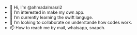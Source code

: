 - 👋 Hi, I’m @ahmadalmasri2
- 👀 I’m interested in make my own app.
- 🌱 I’m currently learning the swift languge.
- 💞️ I’m looking to collaborate on understande how codes work.
- 📫 How to reach me by mail, whatsapp, snapch.

<!---
ahmadalmasri2/ahmadalmasri2 is a ✨ special ✨ repository because its `README.md` (this file) appears on your GitHub profile.
You can click the Preview link to take a look at your changes.
--->
